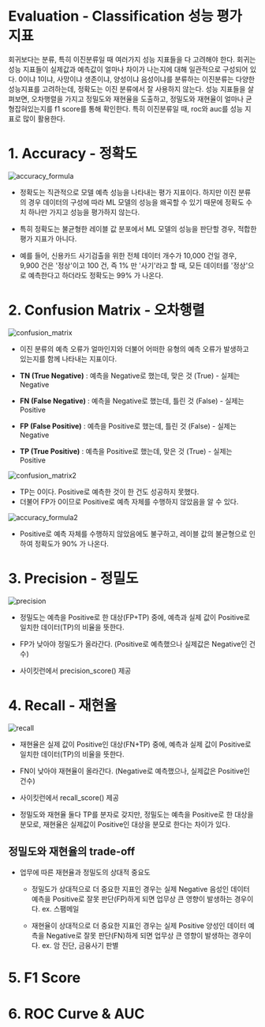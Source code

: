 # Evaluation - Classification 성능 평가 지표
회귀보다는 분류, 특히 이진분류일 때 여러가지 성능 지표들을 다 고려해야 한다. 회귀는 성능 지표들이 실제값과 예측값이 얼마나 차이가 나는지에 대해 일관적으로 구성되어 있다. 0이냐 1이냐, 사망이냐 생존이냐, 양성이냐 음성이냐를 분류하는 이진분류는 다양한 성능지표를 고려하는데, 정확도는 이진 분류에서 잘 사용하지 않는다. 성능 지표들을 살펴보면, 오차행렬을 가지고 정밀도와 재현율을 도출하고, 정밀도와 재현율이 얼마나 균형잡혀있는지를 f1 score를 통해 확인한다. 특히 이진분류일 때, roc와 auc를 성능 지표로 많이 활용한다.  

# 1. Accuracy - 정확도  
![accuracy_formula](https://user-images.githubusercontent.com/58073455/73163518-804eb200-4133-11ea-9006-142a508372c4.PNG)

* 정확도는 직관적으로 모델 예측 성능을 나타내는 평가 지표이다. 하지만 이진 분류의 경우 데이터의 구성에 따라 ML 모델의 성능을 왜곡할 수 있기 때문에 정확도 수치 하나만 가지고 성능을 평가하지 않는다.  

* 특히 정확도는 불균형한 레이블 값 분포에서 ML 모델의 성능을 판단할 경우, 적합한 평가 지표가 아니다.  

* 예를 들어, 신용카드 사기검출을 위한 전체 데이터 개수가 10,000 건일 경우, 9,900 건은 '정상'이고 100 건, 즉 1% 만 '사기'라고 할 때, 모든 데이터를 '정상'으로 예측한다고 하더라도 정확도는 99% 가 나온다.  


# 2. Confusion Matrix - 오차행렬  
![confusion_matrix](https://user-images.githubusercontent.com/58073455/73163888-2ef2f280-4134-11ea-8f08-89c49881521d.PNG)

* 이진 분류의 예측 오류가 얼마인지와 더불어 어떠한 유형의 예측 오류가 발생하고 있는지를 함께 나타내는 지표이다.  

* **TN (True Negative)** : 예측을 Negative로 했는데, 맞은 것 (True) - 실제는 Negative  
* **FN (False Negative)** : 예측을 Negative로 했는데, 틀린 것 (False) - 실제는 Positive  
* **FP (False Positive)** : 예측을 Positive로 했는데, 틀린 것 (False) - 실제는 Negative  
* **TP (True Positive)** : 예측을 Positive로 했는데, 맞은 것 (True) - 실제는 Positive  

![confusion_matrix2](https://user-images.githubusercontent.com/58073455/73164834-0cfa6f80-4136-11ea-98e4-c74dd9c32217.PNG)

* TP는 0이다. Positive로 예측한 것이 한 건도 성공하지 못했다.
* 더불어 FP가 0이므로 Positive로 예측 자체를 수행하지 않았음을 알 수 있다.

![accuracy_formula2](https://user-images.githubusercontent.com/58073455/73164948-4337ef00-4136-11ea-9b4f-9753f4043027.PNG)

* Positive로 예측 자체를 수행하지 않았음에도 불구하고, 레이블 값의 불균형으로 인하여 정확도가 90% 가 나온다.


# 3. Precision - 정밀도
![precision](https://user-images.githubusercontent.com/58073455/73165189-b04b8480-4136-11ea-883d-855a0ac1daa3.PNG)

* 정밀도는 예측을 Positive로 한 대상(FP+TP) 중에, 예측과 실제 값이 Positive로 일치한 데이터(TP)의 비율을 뜻한다.  

* FP가 낮아야 정밀도가 올라간다. (Positive로 예측했으나 실제값은 Negative인 건수)  

* 사이킷런에서 precision_score() 제공  


# 4. Recall - 재현율
![recall](https://user-images.githubusercontent.com/58073455/73165300-e5f06d80-4136-11ea-801f-0eacbd3b3fa5.PNG)

* 재현율은 실제 값이 Positive인 대상(FN+TP) 중에, 예측과 실제 값이 Positive로 일치한 데이터(TP)의 비율을 뜻한다.

* FN이 낮아야 재현율이 올라간다. (Negative로 예측했으나, 실제값은 Positive인 건수)

* 사이킷런에서 recall_score() 제공  

* 정밀도와 재현율 둘다 TP를 분자로 갖지만, 정밀도는 예측을 Positive로 한 대상을 분모로, 재현율은 실제값이 Positive인 대상을 분모로 한다는 차이가 있다.  


## 정밀도와 재현율의 trade-off
* 업무에 따른 재현율과 정밀도의 상대적 중요도  
  - 정밀도가 상대적으로 더 중요한 지표인 경우는 실제 Negative 음성인 데이터 예측을 Positive로 잘못 판단(FP)하게 되면 업무상 큰 영향이 발생하는 경우이다. ex. 스팸메일  
 
  - 재현율이 상대적으로 더 중요한 지표인 경우는 실제 Positive 양성인 데이터 예측을 Negative로 잘못 판단(FN)하게 되면 업무상 큰 영향이 발생하는 경우이다. ex. 암 진단, 금융사기 판별  



# 5. F1 Score


# 6. ROC Curve & AUC

